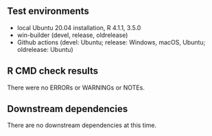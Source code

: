 ## Test environments

- local Ubuntu 20.04 installation, R 4.1.1, 3.5.0
- win-builder (devel, release, oldrelease)
- Github actions (devel: Ubuntu; release: Windows, macOS, Ubuntu; oldrelease: Ubuntu)

## R CMD check results

There were no ERRORs or WARNINGs or NOTEs.

## Downstream dependencies

There are no downstream dependencies at this time.
